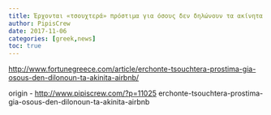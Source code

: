 ```yaml
---
title: Έρχονται «τσουχτερά» πρόστιμα για όσους δεν δηλώνουν τα ακίνητα Airbnb
author: PipisCrew
date: 2017-11-06
categories: [greek,news]
toc: true
---
```


http://www.fortunegreece.com/article/erchonte-tsouchtera-prostima-gia-osous-den-dilonoun-ta-akinita-airbnb/

origin - http://www.pipiscrew.com/?p=11025 erchonte-tsouchtera-prostima-gia-osous-den-dilonoun-ta-akinita-airbnb